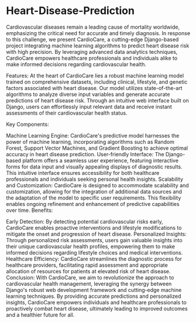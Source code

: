 # Heart-Disease-Prediction
Cardiovascular diseases remain a leading cause of mortality worldwide, emphasizing the critical need for accurate and timely diagnosis. In response to this challenge, we present CardioCare, a cutting-edge Django-based project integrating machine learning algorithms to predict heart disease risk with high precision. By leveraging advanced data analytics techniques, CardioCare empowers healthcare professionals and individuals alike to make informed decisions regarding cardiovascular health.

Features:
At the heart of CardioCare lies a robust machine learning model trained on comprehensive datasets, including clinical, lifestyle, and genetic factors associated with heart disease. Our model utilizes state-of-the-art algorithms to analyze diverse input variables and generate accurate predictions of heart disease risk. Through an intuitive web interface built on Django, users can effortlessly input relevant data and receive instant assessments of their cardiovascular health status.

Key Components:

Machine Learning Engine: CardioCare's predictive model harnesses the power of machine learning, incorporating algorithms such as Random Forest, Support Vector Machines, and Gradient Boosting to achieve optimal accuracy in heart disease prediction.
User-friendly Interface: The Django-based platform offers a seamless user experience, featuring interactive forms for data input and visually appealing displays of diagnostic results. This intuitive interface ensures accessibility for both healthcare professionals and individuals seeking personal health insights.
Scalability and Customization: CardioCare is designed to accommodate scalability and customization, allowing for the integration of additional data sources and the adaptation of the model to specific user requirements. This flexibility enables ongoing refinement and enhancement of predictive capabilities over time.
Benefits:

Early Detection: By detecting potential cardiovascular risks early, CardioCare enables proactive interventions and lifestyle modifications to mitigate the onset and progression of heart disease.
Personalized Insights: Through personalized risk assessments, users gain valuable insights into their unique cardiovascular health profiles, empowering them to make informed decisions regarding lifestyle choices and medical interventions.
Healthcare Efficiency: CardioCare streamlines the diagnostic process for healthcare providers, facilitating rapid assessment and appropriate allocation of resources for patients at elevated risk of heart disease.
Conclusion:
With CardioCare, we aim to revolutionize the approach to cardiovascular health management, leveraging the synergy between Django's robust web development framework and cutting-edge machine learning techniques. By providing accurate predictions and personalized insights, CardioCare empowers individuals and healthcare professionals to proactively combat heart disease, ultimately leading to improved outcomes and a healthier future for all.

